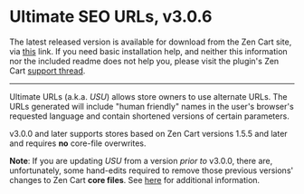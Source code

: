 # Ultimate SEO URLs, v3.0.6

The latest released version is available for download from the Zen Cart site, via [this](https://www.zen-cart.com/downloads.php?do=file&id=132) link.  If you need basic installation help, and neither this information nor the included readme does not help you, please visit the plugin's Zen Cart [support thread](https://www.zen-cart.com/showthread.php?199064).

-----

Ultimate URLs (a.k.a. _USU_) allows store owners to use alternate URLs. The URLs generated will include &quot;human friendly&quot; names in the user's browser's requested language and contain shortened versions of certain parameters.

v3.0.0 and later supports stores based on Zen Cart versions 1.5.5 and later and requires **no** core-file overwrites.

**Note**: If you are updating _USU_ from a version _prior to_ v3.0.0, there are, unfortunately, some hand-edits required to remove those previous versions' changes to Zen Cart **core files**.  See [here](./pages/upgrade_from_v2.md) for additional information.
